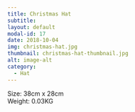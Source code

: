 ```yaml
---
title: Christmas Hat
subtitle: 
layout: default
modal-id: 17
date: 2018-10-04
img: christmas-hat.jpg
thumbnail: christmas-hat-thumbnail.jpg
alt: image-alt
category: 
  - Hat
---
```


Size: 38cm x 28cm<br>
Weight: 0.03KG
